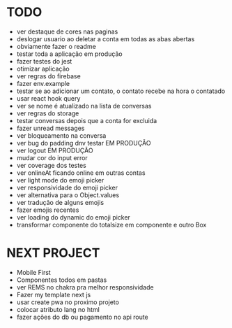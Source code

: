 # TODO

- ver destaque de cores nas paginas
- deslogar usuario ao deletar a conta em todas as abas abertas
- obviamente fazer o readme
- testar toda a aplicação em produção
- fazer testes do jest
- otimizar aplicação
- ver regras do firebase
- fazer env.example
- testar se ao adicionar um contato, o contato recebe na hora o contatado
- usar react hook query
- ver se nome é atualizado na lista de conversas
- ver regras do storage
- testar conversas depois que a conta for excluida
- fazer unread messages
- ver bloqueamento na conversa
- ver bug do padding dnv testar EM PRODUÇÃO
- ver logout EM PRODUÇÃO
- mudar cor do input error
- ver coverage dos testes
- ver onlineAt ficando online em outras contas
- ver light mode do emoji picker
- ver responsividade do emoji picker
- ver alternativa para o Object.values
- ver tradução de alguns emojis
- fazer emojis recentes
- ver loading do dynamic do emoji picker
- transformar componente do totalsize em componente e outro Box

# NEXT PROJECT

- Mobile First
- Componentes todos em pastas
- ver REMS no chakra pra melhor responsividade
- Fazer my template next js
- usar create pwa no proximo projeto
- colocar atributo lang no html
- fazer ações do db ou pagamento no api route
